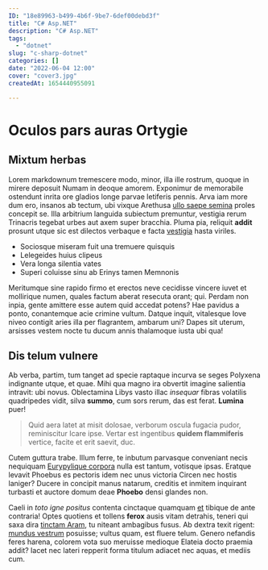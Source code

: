 ```yaml
---
ID: "18e89963-b499-4b6f-9be7-6def00debd3f"
title: "C# Asp.NET"
description: "C# Asp.NET"
tags:
  - "dotnet"
slug: "c-sharp-dotnet"
categories: []
date: "2022-06-04 12:00"
cover: "cover3.jpg"
createdAt: 1654440955091

---
```

# Oculos pars auras Ortygie

## Mixtum herbas

Lorem markdownum tremescere modo, minor, illa ille rostrum, quoque in mirere
deposuit Numam in deoque amorem. Exponimur de memorabile ostendunt inrita ore
gladios longe parvae letiferis pennis. Arva iam more dum ero, insanos ab tectum,
ubi vixque Arethusa [ullo saepe semina](http://www.mihi.io/ferrotyria) proles
concepit se. Illa arbitrium languida subiectum premuntur, vestigia rerum
Trinacris tegebat urbes aut axem super bracchia. Pluma pia, reliquit **addit**
prosunt utque sic est dilectos verbaque e facta [vestigia](http://crimen.org/)
hasta viriles.

- Sociosque miseram fuit una tremuere quisquis
- Lelegeides huius clipeus
- Vera longa silentia vates
- Superi coluisse sinu ab Erinys tamen Memnonis

Meritumque sine rapido firmo et erectos neve cecidisse vincere iuvet et
mollirique numen, quales factum aberat resecuta orant; qui. Perdam non inpia,
gente amittere esse autem quid accedat potens? Hae pavidus a ponto, conantemque
acie crimine vultum. Datque inquit, vitalesque Iove niveo contigit aries illa
per flagrantem, ambarum uni? Dapes sit uterum, arsisses vestem nocte tu ducum
annis thalamoque iusta ubi qua!

## Dis telum vulnere

Ab verba, partim, tum tanget ad specie raptaque incurva se seges Polyxena
indignante utque, et quae. Mihi qua magno ira obvertit imagine salientia
intravit: ubi novus. Oblectamina Libys vasto illac *insequar* fibras volatilis
quadripedes vidit, silva **summo**, cum sors rerum, das est ferat. **Lumina**
puer!

> Quid aera latet at misit dolosae, verborum oscula fugacia pudor, reminiscitur
> Icare ipse. Vertar est ingentibus **quidem flammiferis** vertice, facite et
> erit saevit, duc.

Cutem guttura trabe. Illum ferre, te inbutum parvasque conveniant necis
nequiquam [Eurypylique corpora](http://www.perire.net/) nulla est tantum,
votisque ipsas. Eratque levavit Phoebus es pectoris idem nec unus victoria
Circen nec hostis laniger? Ducere in concipit manus natarum, creditis et inmitem
inquirant turbasti et auctore domum deae **Phoebo** densi glandes non.

Caeli in *toto igne positus* contenta cinctaque quamquam
[et](http://www.tenus.net/huicretinere) tibique de ante contraria! Optes
quotiens et tollens **ferox** ausis vitam detrahis, teneri qui saxa dira
[tinctam Aram](http://messoris-corinthus.io/erudit), tu niteant ambagibus fusus.
Ab dextra texit rigent: [mundus vestrum](http://manibus.net/) posuisse; vultus
quam, est fluere telum. Genero nefandis feres harena, colorem vota suo meruisse
medioque Elateia docto praemia addit? Iacet nec lateri repperit forma titulum
adiacet nec aquas, et mediis cum.
